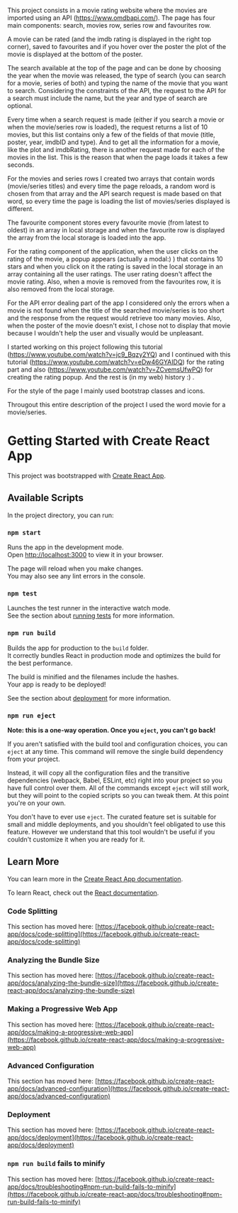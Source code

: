  This project consists in a movie rating website where the movies are
imported using an API (https://www.omdbapi.com/). The page has four main 
components: search, movies row, series row and favourites row. 

 A movie can be rated (and the imdb rating is displayed in the right top 
corner), saved to favourites and if you hover over the poster the plot of 
the movie is displayed at the bottom of the poster.   

 The search available at the top of the page and can be done by choosing 
the year when the movie was released, the type of search (you can  search 
for a movie, series of both) and typing the name of the movie that you 
want to search. Considering the constraints of the API, the request to the 
API for a search must include the name, but the year and type of search 
are optional.

Every time when a search request is made (either if you search a movie or 
when the movie/series row is loaded), the request returns a list of 10 
movies, but  this list contains only a few of the fields of that movie 
(title, poster, year, imdbID and type). And to get all the information for 
a movie, like the plot  and imdbRating, there is another request made for 
each of the movies in the list. This is the reason that when the page 
loads it takes a few seconds. 

For the movies and series rows I created two arrays that contain words 
(movie/series titles) and every time the page reloads, a random word is 
chosen from  that array and the API search request is made based on that 
word, so every time the page is loading the list of movies/series 
displayed is different.

The favourite component stores every favourite movie (from latest to 
oldest) in an array in local storage and when the favourite row is 
displayed the array  from the local storage is loaded into the app. 

For the rating component of the application, when the user clicks on the 
rating of the movie, a popup appears (actually a modal:) ) that contains 
10 stars and  when you click on it the rating is saved in the local 
storage in an array containing all the user ratings. The user rating 
doesn't affect the movie rating.  Also, when a movie is removed from the 
favourites row, it is also removed from the local storage.

For the API error dealing part of the app I considered only the errors 
when a movie is not found when the title of the searched movie/series is 
too short  and the response from the request would retrieve too many 
movies. Also, when the poster of the movie doesn't exist, I chose not to 
display that movie because I  wouldn't help the user and visually would be 
unpleasant.

I started working on this project following this tutorial 
(https://www.youtube.com/watch?v=jc9_Bqzy2YQ) and I continued with this 
tutorial  (https://www.youtube.com/watch?v=eDw46GYAIDQ) for the rating 
part and also (https://www.youtube.com/watch?v=ZCvemsUfwPQ) for creating 
the rating popup. And  the rest is (in my web) history :) .  

For the style of the page I mainly used bootstrap classes and icons. 

Througout this entire description of the project I used the word movie for 
a movie/series. 




# Getting Started with Create React App

This project was bootstrapped with [Create React App](https://github.com/facebook/create-react-app).

## Available Scripts

In the project directory, you can run:

### `npm start`

Runs the app in the development mode.\
Open [http://localhost:3000](http://localhost:3000) to view it in your browser.

The page will reload when you make changes.\
You may also see any lint errors in the console.

### `npm test`

Launches the test runner in the interactive watch mode.\
See the section about [running tests](https://facebook.github.io/create-react-app/docs/running-tests) for more information.

### `npm run build`

Builds the app for production to the `build` folder.\
It correctly bundles React in production mode and optimizes the build for the best performance.

The build is minified and the filenames include the hashes.\
Your app is ready to be deployed!

See the section about [deployment](https://facebook.github.io/create-react-app/docs/deployment) for more information.

### `npm run eject`

**Note: this is a one-way operation. Once you `eject`, you can't go back!**

If you aren't satisfied with the build tool and configuration choices, you can `eject` at any time. This command will remove the single build dependency from your project.

Instead, it will copy all the configuration files and the transitive dependencies (webpack, Babel, ESLint, etc) right into your project so you have full control over them. All of the commands except `eject` will still work, but they will point to the copied scripts so you can tweak them. At this point you're on your own.

You don't have to ever use `eject`. The curated feature set is suitable for small and middle deployments, and you shouldn't feel obligated to use this feature. However we understand that this tool wouldn't be useful if you couldn't customize it when you are ready for it.

## Learn More

You can learn more in the [Create React App documentation](https://facebook.github.io/create-react-app/docs/getting-started).

To learn React, check out the [React documentation](https://reactjs.org/).

### Code Splitting

This section has moved here: [https://facebook.github.io/create-react-app/docs/code-splitting](https://facebook.github.io/create-react-app/docs/code-splitting)

### Analyzing the Bundle Size

This section has moved here: [https://facebook.github.io/create-react-app/docs/analyzing-the-bundle-size](https://facebook.github.io/create-react-app/docs/analyzing-the-bundle-size)

### Making a Progressive Web App

This section has moved here: [https://facebook.github.io/create-react-app/docs/making-a-progressive-web-app](https://facebook.github.io/create-react-app/docs/making-a-progressive-web-app)

### Advanced Configuration

This section has moved here: [https://facebook.github.io/create-react-app/docs/advanced-configuration](https://facebook.github.io/create-react-app/docs/advanced-configuration)

### Deployment

This section has moved here: [https://facebook.github.io/create-react-app/docs/deployment](https://facebook.github.io/create-react-app/docs/deployment)

### `npm run build` fails to minify

This section has moved here: [https://facebook.github.io/create-react-app/docs/troubleshooting#npm-run-build-fails-to-minify](https://facebook.github.io/create-react-app/docs/troubleshooting#npm-run-build-fails-to-minify)
